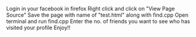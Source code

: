 Login in your facebook in firefox
Right click and click on "View Page Source"
Save the page with name of "test.html" along with find.cpp
Open terminal and run find.cpp
Enter the no. of friends you want to see who has visited your profile
Enjoy!!
